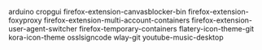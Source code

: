 arduino
cropgui
firefox-extension-canvasblocker-bin
firefox-extension-foxyproxy
firefox-extension-multi-account-containers
firefox-extension-user-agent-switcher
firefox-temporary-containers
flatery-icon-theme-git
kora-icon-theme
osslsigncode
wlay-git
youtube-music-desktop
